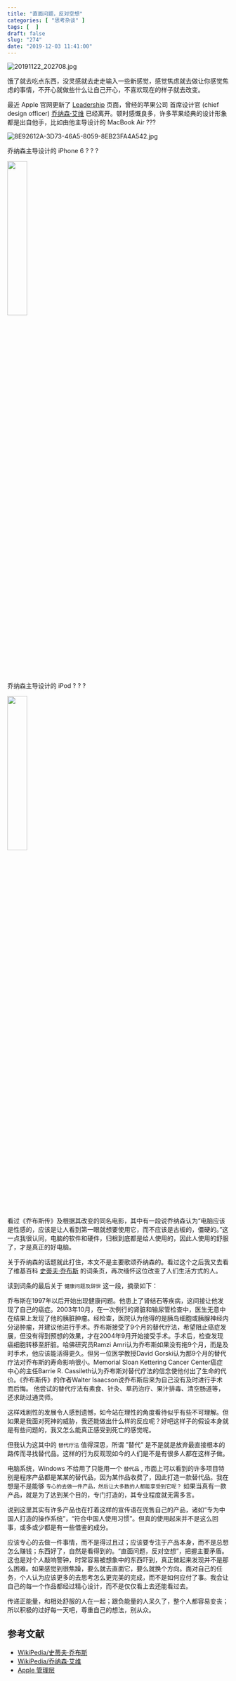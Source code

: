 ```yaml
---
title: "直面问题，反对空想"
categories: [ "思考杂谈" ]
tags: [  ]
draft: false
slug: "274"
date: "2019-12-03 11:41:00"
---
```


![20191122_202708.jpg](https://imagehost-cdn.frytea.com/images/2019/12/03/20191122_202708.md.jpg#shadow)

饿了就去吃点东西，没灵感就去走走输入一些新感觉，感觉焦虑就去做让你感觉焦虑的事情，不开心就做些什么让自己开心，不喜欢现在的样子就去改变。


最近 Apple 官网更新了 [Leadership](https://www.apple.com.cn/cn/leadership/) 页面，曾经的苹果公司 首席设计官 (chief design officer) [乔纳森·艾维](https://zh.m.wikipedia.org/zh-cn/乔纳森·艾维) 已经离开。顿时感慨良多，许多苹果经典的设计形象都是出自他手，比如由他主导设计的 MacBook Air ???

![8E92612A-3D73-46A5-8059-8EB23FA4A542.jpg](https://imagehost-cdn.frytea.com/images/2019/12/03/8E92612A-3D73-46A5-8059-8EB23FA4A542.jpg#shadow)

乔纳森主导设计的 iPhone 6 ? ? ?

<img src="https://imagehost-cdn.frytea.com/images/2019/12/03/897E2C76-7BDC-491F-B546-D9A3A996EC15.png#shadow" width="30%" height="30%">

乔纳森主导设计的 iPod ? ? ?

<img src="https://imagehost-cdn.frytea.com/images/2019/12/03/F969135F-6150-4713-BB4E-F1316B6E0145.jpg#shadow" width="30%" height="30%">

看过《乔布斯传》及根据其改变的同名电影，其中有一段说乔纳森认为“电脑应该是性感的，应该是让人看到第一眼就想要使用它，而不应该是古板的，僵硬的。”这一点我很认同，电脑的软件和硬件，归根到底都是给人使用的，因此人使用的舒服了，才是真正的好电脑。

关于乔纳森的话题就此打住，本文不是主要歌颂乔纳森的。看过这个之后我又去看了维基百科 [史蒂夫·乔布斯](https://zh.wikipedia.org/wiki/史蒂夫·乔布斯) 的词条页，再次缅怀这位改变了人们生活方式的人。

读到词条的最后关于 `健康问题及辞世` 这一段，摘录如下：

乔布斯在1997年以后开始出现健康问题。他患上了肾结石等疾病，这间接让他发现了自己的癌症。2003年10月，在一次例行的肾脏和输尿管检查中，医生无意中在结果上发现了他的胰脏肿瘤。经检查，医院认为他得的是胰岛细胞或胰腺神经内分泌肿瘤，并建议他进行手术。乔布斯接受了9个月的替代疗法，希望阻止癌症发展，但没有得到预想的效果，才在2004年9月开始接受手术。手术后，检查发现癌细胞转移至肝脏。哈佛研究员Ramzi Amri认为乔布斯如果没有拖9个月，而是及时手术，他应该能活得更久。但另一位医学教授David Gorski认为那9个月的替代疗法对乔布斯的寿命影响很小。Memorial Sloan Kettering Cancer Center癌症中心的主任Barrie R. Cassileth认为乔布斯对替代疗法的信念使他付出了生命的代价。《乔布斯传》的作者Walter Isaacson说乔布斯后来为自己没有及时进行手术而后悔。 他尝试的替代疗法有素食、针灸、草药治疗、果汁排毒、清空肠道等，还求助过通灵师。

这样戏剧性的发展令人感到遗憾，如今站在理性的角度看待似乎有些不可理解。但如果是我面对死神的威胁，我还能做出什么样的反应呢？好吧这样子的假设本身就是有些问题的，我又怎么能真正感受到死亡的感觉呢。

但我认为这其中的 `替代疗法` 值得深思，所谓 ”替代” 是不是就是放弃最直接根本的路传而寻找替代品。这样的行为反观现如今的人们是不是有很多人都在这样子做。

电脑系统，Windows 不给用了只能用一个 `替代品` , 市面上可以看到的许多项目特别是程序产品都是某某的替代品，因为某作品收费了，因此打造一款替代品。我在想是不是能够 `专心的去做一件产品，然后让大多数的人都能享受到它呢？` 如果当真有一款产品，就是为了达到某个目的，专门打造的，其专业程度就无需多言。

说到这里其实有许多产品也在打着这样的宣传语在兜售自己的产品，诸如“专为中国人打造的操作系统”，“符合中国人使用习惯”。但真的使用起来并不是这么回事，或多或少都是有一些借鉴的成分。

应该专心的去做一件事情，而不是得过且过；应该要专注于产品本身，而不是总想怎么赚钱；东西好了，自然是看得到的。“直面问题，反对空想”，把握主要矛盾。这也是对个人敲响警钟，时常容易被想象中的东西吓到，真正做起来发现并不是那么困难。如果感觉到很焦躁，要么就去直面它，要么就换个方向。面对自己的任务，个人认为应该更多的去思考怎么更完美的完成，而不是如何应付了事。我会让自己的每一个作品都经过精心设计，而不是仅仅看上去还能看过去。

传递正能量，和相处舒服的人在一起；跟负能量的人呆久了，整个人都容易变丧；所以积极的过好每一天吧，尊重自己的想法，别从众。 

## 参考文献

 - [WikiPedia/史蒂夫·乔布斯](https://zh.wikipedia.org/wiki/史蒂夫·乔布斯)
 - [WikiPedia/乔纳森·艾维](https://zh.wikipedia.org/zh/乔纳森·艾维)
 - [Apple 管理层](https://www.apple.com.cn/cn/leadership/)
